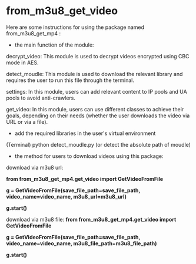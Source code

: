 # from_m3u8_get_video

Here are some instructions for using the package named from_m3u8_get_mp4 :

* the main function of the module:

decrypt_video: This module is used to decrypt videos encrypted using CBC mode in AES.

detect_moudle: This module is used to download the relevant library and requires the user to run this file through the terminal.

settings: In this module, users can add relevant content to IP pools and UA pools to avoid anti-crawlers.

get_video: In this module, users can use different classes to achieve their goals, depending on their needs (whether the user downloads the video via URL or via a file).




* add the required libraries in the user's virtual environment

(Terminal) python detect_moudle.py (or detect the absolute path of moudle)




* the method for users to download videos using this package:



download via m3u8 url:

**from from_m3u8_get_mp4.get_video import GetVideoFromFile**

**g = GetVideoFromFile(save_file_path=save_file_path, video_name=video_name, m3u8_url=m3u8_url)**

**g.start()**


download via m3u8 file:
**from from_m3u8_get_mp4.get_video import GetVideoFromFile**

**g = GetVideoFromFile(save_file_path=save_file_path, video_name=video_name, m3u8_file_path=m3u8_file_path)**

**g.start()**

